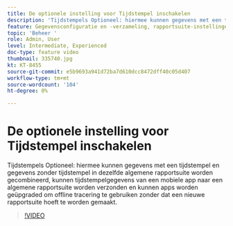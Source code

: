 ```yaml
---
title: De optionele instelling voor Tijdstempel inschakelen
description: 'Tijdstempels Optioneel: hiermee kunnen gegevens met een tijdstempel en gegevens zonder tijdstempel in dezelfde algemene rapportsuite worden gecombineerd, kunnen tijdstempelgegevens van een mobiele app naar een algemene rapportsuite worden verzonden en kunnen apps worden geüpgraded om offline tracering te gebruiken zonder dat een nieuwe rapportsuite hoeft te worden gemaakt.'
feature: Gegevensconfiguratie en -verzameling, rapportsuite-instellingen
topic: 'Beheer '
role: Admin, User
level: Intermediate, Experienced
doc-type: feature video
thumbnail: 335740.jpg
kt: KT-8455
source-git-commit: e5b9693a941d72ba7d610dcc8472dff40c05d407
workflow-type: tm+mt
source-wordcount: '104'
ht-degree: 0%

---
```



# De optionele instelling voor Tijdstempel inschakelen

Tijdstempels Optioneel: hiermee kunnen gegevens met een tijdstempel en gegevens zonder tijdstempel in dezelfde algemene rapportsuite worden gecombineerd, kunnen tijdstempelgegevens van een mobiele app naar een algemene rapportsuite worden verzonden en kunnen apps worden geüpgraded om offline tracering te gebruiken zonder dat een nieuwe rapportsuite hoeft te worden gemaakt.


>[!VIDEO](https://video.tv.adobe.com/v/335740/?quality=12&learn=on)
